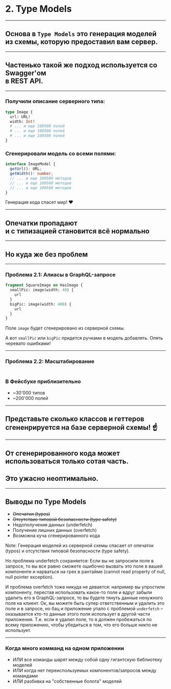 # 2. Type Models

-----

## Основа в `Type Models` это генерация моделей из схемы, которую предоставил вам сервер.

-----

## Частенько такой же подход используется со Swagger'ом <br/>в REST API.

-----

### Получили описание серверного типа:

```graphql
type Image {
  url: URL!
  width: Int!
  # ... и еще 100500 полей
  # ... и еще 100500 полей
  # ... и еще 100500 полей
}

```

### Сгенерировали модель со всеми полями:

```typescript
interface ImageModel {
  getUrl(): URL;
  getWidth(): number;
  // ... и еще 100500 методов
  // ... и еще 100500 методов
  // ... и еще 100500 методов
}

```

Генерация кода спасет мир! ❤️ <!-- .element: class="green fragment" -->

-----

## Опечатки пропадают <br/>и с типизацией становится всё нормально <!-- .element: class="green" -->

-----

## Но куда же без проблем <!-- .element: class="red" -->

-----

### Проблема 2.1: Алиасы в GraphQL-запросе

```graphql
fragment SquareImage on HasImage {
  smallPic: image(width: 40) {
    url
  }
  bigPic: image(width: 400) {
    url
  }
}

```

<span class="fragment">Поле `image` будет сгенерировано из серверной схемы.</span>

<span class="fragment">А вот `smallPic` или `bigPic` придется ручками в модель добавлять. Опять черевато ошибками!</span>

-----

### Проблема 2.2: Масштабирование

### <br/>В Фейсбуке приблизительно <!-- .element: class="orange" -->

- ~30'000 типов
- ~200'000 полей

-----

## Представьте сколько классов и геттеров сгененрируется на базе серверной схемы! ☝️ <!-- .element: class="red" -->

-----

## От сгенерированного кода может использоваться только сотая часть. <!-- .element: class="orange" -->

## Это ужасно неоптимально. <!-- .element: class="red fragment" -->

-----

## Выводы по Type Models

- ~~Опечатки (typos)~~ <!-- .element: class="fragment green" -->
- ~~Отсутствие типовой безопасности (type safety)~~ <!-- .element: class="fragment green" -->
- Недополучения данных (underfetch) <!-- .element: class="fragment red" -->
- Получение лишних данных (overfetch) <!-- .element: class="fragment red" -->
- Возможна куча сгенерированного кода <!-- .element: class="fragment red" -->

Note:
Генерация моделей из серверной схемы спасает от опечаток (typos) и отсутствия типовой безопасности (type safety).

Но проблема underfetch сохраняется: Если вы не запросили поле в запросе, то вы все равно сможете ошибочно вызвать это поле в вашей компоненте и нарваться на грех в рантайме (cannot read property of null, null pointer exception).

И проблема overfetch тоже никуда не девается: например вы упростили компоненту, перестав использовать какое-то поле и вдруг забыли удалить его в GraphQL-запросе, то вы будете тянуть данные ненужного поля на клиент. Ок, вы можете быть супер ответственным и удалить это поле и в запросе, но бац и приложение упало с проблемой `underfetch` – оказывается кто-то данные этого поля использует в другой части приложения. Т.е. если я удалил поле, то я должен пробежаться по всему приложению, чтобы убедиться в том, что его больше никто не использует.

-----

### Когда много комманд на одном приложении

- ИЛИ все команды шарят между собой одну гигантскую библиотеку моделей <!-- .element: class="fragment" -->
- ИЛИ когда нет переиспользуемых компонентов/запросов между командами <!-- .element: class="fragment" -->
- ИЛИ разбивка на "собственные болота" моделей <!-- .element: class="fragment" -->

<!-- ## Самое гадкое

Билды приложения могу ломаться, если другие команды удаляют поля из GraphQL-запросов .element: class="fragment red" -->
